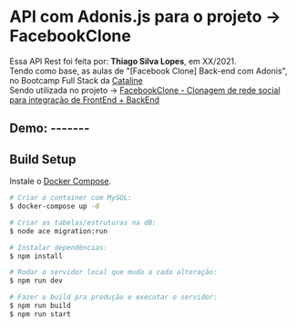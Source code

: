 <!--
<div align="center">
<img src="./ReadMeFiles/app.jpg" align="center">
</div>-->

# API com Adonis.js para o projeto -> FacebookClone

<p>Essa API Rest foi feita por: <strong>Thiago Silva Lopes</strong>, em XX/2021.</br>
Tendo como base, as aulas de "[Facebook Clone] Back-end com Adonis", no Bootcamp Full Stack da <a href="https://bootcamp.cataline.io/">Cataline</a></br>
Sendo utilizada no projeto -> <a href="https://github.com/Thiagoow/FrontEnd-FacebookClone">
FacebookClone - Clonagem de rede social para integração de FrontEnd + BackEnd</a></p>

## Demo: -------

## Build Setup

Instale o [Docker Compose](https://docs.docker.com/compose/install/).

```bash
# Criar o container com MySQL:
$ docker-compose up -d

# Criar as tabelas/estruturas na dB:
$ node ace migration:run

# Instalar dependências:
$ npm install

# Rodar o servidor local que muda a cada alteração:
$ npm run dev

# Fazer o build pra produção e executar o servidor:
$ npm run build
$ npm run start
```
